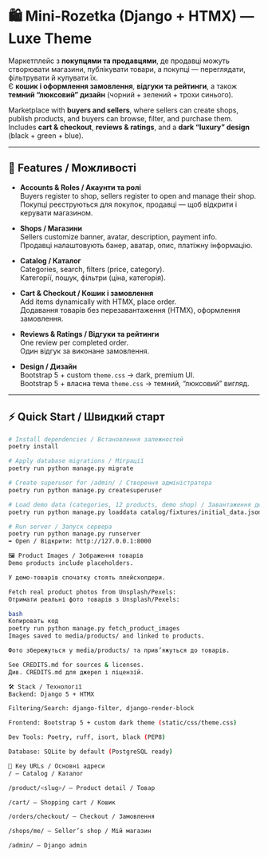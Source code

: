 # 🛍️ Mini-Rozetka (Django + HTMX) — Luxe Theme  
Маркетплейс з **покупцями та продавцями**, де продавці можуть створювати магазини, публікувати товари, а покупці — переглядати, фільтрувати й купувати їх.  
Є **кошик і оформлення замовлення**, **відгуки та рейтинги**, а також **темний “люксовий” дизайн** (чорний + зелений + трохи синього).

Marketplace with **buyers and sellers**, where sellers can create shops, publish products, and buyers can browse, filter, and purchase them.  
Includes **cart & checkout**, **reviews & ratings**, and a **dark “luxury” design** (black + green + blue).

---

## 🚀 Features / Можливості

- **Accounts & Roles / Акаунти та ролі**  
  Buyers register to shop, sellers register to open and manage their shop.  
  Покупці реєструються для покупок, продавці — щоб відкрити і керувати магазином.  

- **Shops / Магазини**  
  Sellers customize banner, avatar, description, payment info.  
  Продавці налаштовують банер, аватар, опис, платіжну інформацію.  

- **Catalog / Каталог**  
  Categories, search, filters (price, category).  
  Категорії, пошук, фільтри (ціна, категорія).  

- **Cart & Checkout / Кошик і замовлення**  
  Add items dynamically with HTMX, place order.  
  Додавання товарів без перезавантаження (HTMX), оформлення замовлення.  

- **Reviews & Ratings / Відгуки та рейтинги**  
  One review per completed order.  
  Один відгук за виконане замовлення.  

- **Design / Дизайн**  
  Bootstrap 5 + custom `theme.css` → dark, premium UI.  
  Bootstrap 5 + власна тема `theme.css` → темний, “люксовий” вигляд.  

---

## ⚡ Quick Start / Швидкий старт

```bash
# Install dependencies / Встановлення залежностей
poetry install

# Apply database migrations / Міграції
poetry run python manage.py migrate

# Create superuser for /admin/ / Створення адміністратора
poetry run python manage.py createsuperuser

# Load demo data (categories, 12 products, demo shop) / Завантаження демо-даних
poetry run python manage.py loaddata catalog/fixtures/initial_data.json

# Run server / Запуск сервера
poetry run python manage.py runserver
➡️ Open / Відкрити: http://127.0.0.1:8000

🖼️ Product Images / Зображення товарів
Demo products include placeholders.

У демо-товарів спочатку стоять плейсхолдери.

Fetch real product photos from Unsplash/Pexels:
Отримати реальні фото товарів з Unsplash/Pexels:

bash
Копировать код
poetry run python manage.py fetch_product_images
Images saved to media/products/ and linked to products.

Фото збережуться у media/products/ та прив’яжуться до товарів.

See CREDITS.md for sources & licenses.
Див. CREDITS.md для джерел і ліцензій.

🛠️ Stack / Технології
Backend: Django 5 + HTMX

Filtering/Search: django-filter, django-render-block

Frontend: Bootstrap 5 + custom dark theme (static/css/theme.css)

Dev Tools: Poetry, ruff, isort, black (PEP8)

Database: SQLite by default (PostgreSQL ready)

🔑 Key URLs / Основні адреси
/ — Catalog / Каталог

/product/<slug>/ — Product detail / Товар

/cart/ — Shopping cart / Кошик

/orders/checkout/ — Checkout / Замовлення

/shops/me/ — Seller’s shop / Мій магазин

/admin/ — Django admin
